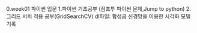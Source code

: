 0.week01 파이썬 입문 
1.파이썬 기초공부 (점프투 파이썬 문제,Jump to python)
2.그리드 서치 적용 공부(GridSearchCV)
dl파일: 합성곱 신경망을 이용한 시각화 모델 기록 
